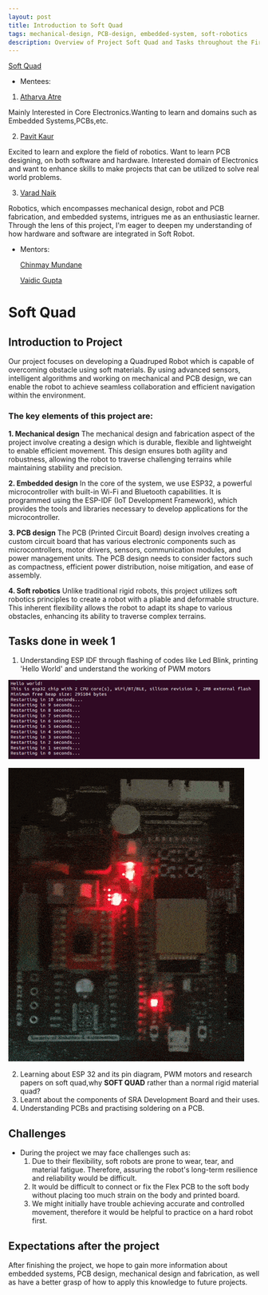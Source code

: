 ```yaml
---
layout: post
title: Introduction to Soft Quad 
tags: mechanical-design, PCB-design, embedded-system, soft-robotics
description: Overview of Project Soft Quad and Tasks throughout the First Week
---
```

[Soft Quad](https://github.com/pavit15/softquad)
- Mentees:

1. [Atharva Atre](https://github.com/AtharvaAtre)

Mainly Interested in Core Electronics.Wanting to learn and domains such as Embedded Systems,PCBs,etc.

2. [Pavit Kaur](https://github.com/pavit15)

Excited to learn and explore the field of robotics. Want to learn PCB designing, on both software and hardware. Interested domain of Electronics and want to enhance skills to make projects that can be utilized to solve real world problems.
    
3. [Varad Naik](https://github.com/VaradNaik921)

Robotics, which encompasses mechanical design, robot and PCB fabrication, and embedded systems, intrigues me as an enthusiastic learner. Through the lens of this project, I'm eager to deepen my understanding of how hardware and software are integrated in Soft Robot.

- Mentors:

  [Chinmay Mundane](https://github.com/ChinmayMundane)

  [Vaidic Gupta](https://github.com/Vaidicgupta)

# Soft Quad

## Introduction to Project
Our project focuses on developing a Quadruped Robot which is capable of overcoming obstacle using soft materials. By using advanced sensors,  intelligent algorithms and working on mechanical and PCB design, we can enable the robot to achieve seamless collaboration and efficient navigation within the environment.

### **The key elements of this project are:**
**1. Mechanical design**
The mechanical design and fabrication aspect of the project involve creating a design which is durable, flexible and lightweight to enable efficient movement. This design ensures both agility and robustness, allowing the robot to traverse challenging terrains while maintaining stability and precision. 

**2. Embedded design**
In the core of the system, we use ESP32, a powerful microcontroller with built-in Wi-Fi and Bluetooth capabilities. It is programmed using the ESP-IDF (IoT Development Framework), which provides the tools and libraries necessary to develop applications for the microcontroller. 

**3. PCB design**
The PCB (Printed Circuit Board) design involves creating a custom circuit board that has various electronic components such as microcontrollers, motor drivers, sensors, communication modules, and power management units. The PCB design needs to consider factors such as compactness, efficient power distribution, noise mitigation, and ease of assembly. 

**4. Soft robotics**
Unlike traditional rigid robots, this project utilizes soft robotics principles to create a robot with a pliable and deformable structure. This inherent flexibility allows the robot to adapt its shape to various obstacles, enhancing its ability to traverse complex terrains.

## Tasks done in week 1
1. Understanding ESP IDF through flashing of codes like Led Blink, printing 'Hello World' and understand the working of PWM motors

![](/assets/posts/Introduction-to-Soft-Quad/HelloWorld.png)

![](/assets/posts/Introduction-to-Soft-Quad/LEDBlink.gif)

2. Learning about ESP 32  and its pin diagram, PWM motors and research papers on soft quad,why **SOFT QUAD** rather than a normal rigid material quad? 
3. Learnt about the components of SRA Development Board and their uses.
4. Understanding PCBs and practising soldering on a PCB.

## Challenges
- During the project we may face challenges such as:
    1. Due to their flexibility, soft robots are prone to wear, tear, and material fatigue. Therefore, assuring the robot's long-term resilience and reliability would be difficult.
    2. It would be difficult to connect or fix the Flex PCB to the soft body without placing too much strain on the body and printed board.
    3. We might initially have trouble achieving accurate and controlled movement, therefore it would be helpful to practice on a hard robot first.


## Expectations after the project
After finishing the project, we hope to gain more information about embedded systems, PCB design, mechanical design and fabrication, as well as have a better grasp of how to apply this knowledge to future projects.
